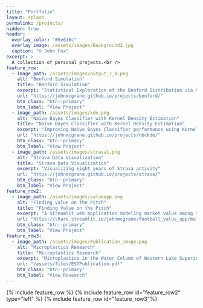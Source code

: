 ```yaml
---
title: "Portfolio"
layout: splash
permalink: /projects/
hidden: true
header:
  overlay_color: "#5e616c"
  overlay_image: /assets/images/Background2.jpg
  caption: "© John Fox"
excerpt: >
  A collection of personal projects.<br />
feature_row:
  - image_path: /assets/images/output_7_0.png
    alt: "Benford Simulation"
    title: "Benford Simulation"
    excerpt: "Statistical Exploration of the Benford Distribution via Monte Carlo Simulation"
    url: "https://johnmcgrane.github.io/projects/benford/"
    btn_class: "btn--primary"
    btn_label: "View Project"
  - image_path: /assets/images/kde.png
    alt: "Naive Bayes Classifier with Kernel Density Estimation"
    title: "Naive Bayes Classifier with Kernel Density Estimation"
    excerpt: "Improving Naive Bayes Classifier performance using Kernel Density Estimation"
    url: "https://johnmcgrane.github.io/projects/nbckde/"
    btn_class: "btn--primary"
    btn_label: "View Project"
  - image_path: /assets/images/strava1.png
    alt: "Strava Data Visualization"
    title: "Strava Data Visualization"
    excerpt: "Visualizing eight years of Strava activity"
    url: "https://johnmcgrane.github.io/projects/strava/"
    btn_class: "btn--primary"
    btn_label: "View Project"
feature_row2:
  - image_path: /assets/images/valueapp.png
    alt: "Finding Value on the Pitch"
    title: "Finding Value on the Pitch"
    excerpt: "A Streamlit web application modeling market value among top world footballers"
    url: "https://share.streamlit.io/johnmcgrane/football_value_app/main/valueApp.py"
    btn_class: "btn--primary"
    btn_label: "View Project"
feature_row3:
  - image_path: /assets/images/Publication_image.png
    alt: "Microplastics Research"
    title: "Microplastics Research"
    excerpt: "Microplastics in the Water Column of Western Lake Superior"
    url: "/assets/files/ESTPublication.pdf"
    btn_class: "btn--primary"
    btn_label: "View Research"
---
```


{% include feature_row %}
{% include feature_row id="feature_row2" type="left" %}
{% include feature_row id="feature_row3"%}
